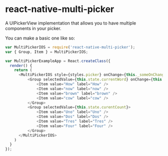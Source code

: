 # react-native-multi-picker

A UIPickerView implementation that allows you to have multiple
components in your picker.

You can make a basic one like so:

```javascript
var MultiPickerIOS = require('react-native-multi-picker');
var { Group, Item } = MultiPickerIOS;

var MultiPickerExampleApp = React.createClass({
  render() {
    return (
      <MultiPickerIOS style={styles.picker} onChange={this._someOnChange}>
          <Group selectedValue={this.state.currentWord} onChange={this._someOtherOnChange}>
              <Item value="How" label="How" />
              <Item value="now" label="now" />
              <Item value="brown" label="brown" />
              <Item value="cow" label="cow" />
          </Group>
          <Group selectedValue={this.state.curentCount}>
              <Item value="Uno" label="Uno" />
              <Item value="Dos" label="Dos" />
              <Item value="Tres" label="Tres" />
              <Item value="Four" label="Four" />
          </Group>
      </MultiPickerIOS>
    )
  }
});
```
